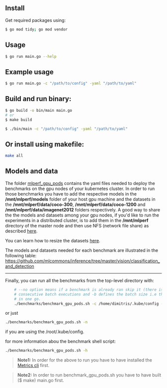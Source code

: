 ## Install
Get required packages using:
``` bash
$ go mod tidy; go mod vendor
```

## Usage
``` bash
$ go run main.go --help
```

## Example usage
``` bash
$ go run main.go -c "/path/to/config" -yaml "/path/to/yaml"
```

## Build and run binary:
``` bash
$ go build -o bin/main main.go
# or
$ make build

$ ./bin/main -c "/path/to/config" -yaml "/path/to/yaml"
```

## Or install using makefile:
``` bash
make all
```

## Models and data

The folder [mlperf_gpu_pods](https://github.com/aferikoglou/mlab-k8s-cluster-setup/tree/main/benchmarks/mlpref_gpu_pods) contains the yaml files needed to deploy the benchmarks on the gpu nodes of your kubernetes cluster. In order to run those benchmarks you have to add the respective models in the **/mnt/mlperf/models** folder of your host gpu machine and the datasets in the **/mnt/mlperf/data/coco-300**, **/mnt/mlperf/data/coco-1200** and **/mnt/mlperf/data/imagenet2012** folders respectively.
A good way to share the the models and datasets among your gpu nodes, if you'd like to run the experiments in a distributed cluster, is to add them in the **/mnt/mlperf** directory of the master node and then use NFS (network file share) as described [here](https://www.tecmint.com/install-nfs-server-on-ubuntu/).

You can learn how to resize the datasets [here](https://github.com/mlcommons/inference/tree/master/vision/classification_and_detection#prepare-the-coco-dataset).

The models and datasets needed for each benchmark are illustrated in the following table: https://github.com/mlcommons/inference/tree/master/vision/classification_and_detection

---
Finally, you can run all the benchmarks from the top-level directory with:
``` bash
    # --no option means if a benchmark is already ran skip it (there is also --yes which means if results exist, delete them), -s defines the number of seconds to sleep between 2
    # consecutive batch executions and -b defines the batch size i.e the number of pods to deploy and benchmark
    # in one go.
    ./benchmarks/benchmark_gpu_pods.sh -c /home/dimitris/.kube/config --no -s 3 -b 2
```
or just
``` bash
./benchmarks/benchmark_gpu_pods.sh -n
```
if you are using the /root/.kube/config.

for more information abou the benchmark shell script:
```bash
./benchmarks/benchmark_gpu_pods.sh -h
```

> **Note1:** In order for the above to run you have to have installed the [Metrics cli](https://github.com/aferikoglou/mlab-k8s-cluster-setup/tree/main/prom_metrics_cli) first.

> **Note2:** In order to run benchmark_gpu_pods.sh you have to have built ($ make) main.go first.
